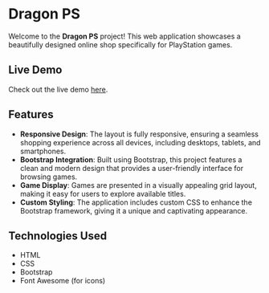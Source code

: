 # Dragon PS

Welcome to the **Dragon PS** project! This web application showcases a beautifully designed online shop specifically for PlayStation games.

## Live Demo

Check out the live demo [here](https://omar-ra7al.github.io/Dragon-Ps/).

## Features

- **Responsive Design**: The layout is fully responsive, ensuring a seamless shopping experience across all devices, including desktops, tablets, and smartphones.
- **Bootstrap Integration**: Built using Bootstrap, this project features a clean and modern design that provides a user-friendly interface for browsing games.
- **Game Display**: Games are presented in a visually appealing grid layout, making it easy for users to explore available titles.
- **Custom Styling**: The application includes custom CSS to enhance the Bootstrap framework, giving it a unique and captivating appearance.

## Technologies Used

- HTML
- CSS
- Bootstrap
- Font Awesome (for icons)
